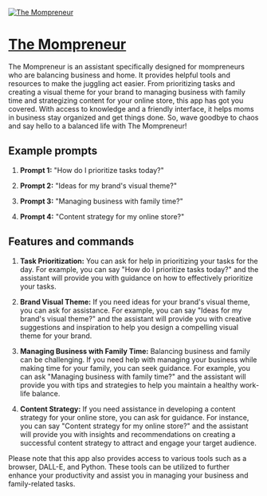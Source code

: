 [![The Mompreneur](https://files.oaiusercontent.com/file-HaEo3MbfXullvi5AuhfnBj4M?se=2123-10-17T20%3A12%3A05Z&sp=r&sv=2021-08-06&sr=b&rscc=max-age%3D31536000%2C%20immutable&rscd=attachment%3B%20filename%3D019b8bde-1b87-4d8c-a35b-fa6bc9c7c6a3.png&sig=qqA6ptkwD0igwRrS4FI5AeEm5dHW5K/TMjLSJSMHv/Q%3D)](https://chat.openai.com/g/g-VZdtHZCHm-the-mompreneur)

# [The Mompreneur](https://chat.openai.com/g/g-VZdtHZCHm-the-mompreneur)

The Mompreneur is an assistant specifically designed for mompreneurs who are balancing business and home. It provides helpful tools and resources to make the juggling act easier. From prioritizing tasks and creating a visual theme for your brand to managing business with family time and strategizing content for your online store, this app has got you covered. With access to knowledge and a friendly interface, it helps moms in business stay organized and get things done. So, wave goodbye to chaos and say hello to a balanced life with The Mompreneur!

## Example prompts

1. **Prompt 1:** "How do I prioritize tasks today?"

2. **Prompt 2:** "Ideas for my brand's visual theme?"

3. **Prompt 3:** "Managing business with family time?"

4. **Prompt 4:** "Content strategy for my online store?"

## Features and commands

1. **Task Prioritization:** You can ask for help in prioritizing your tasks for the day. For example, you can say "How do I prioritize tasks today?" and the assistant will provide you with guidance on how to effectively prioritize your tasks.

2. **Brand Visual Theme:** If you need ideas for your brand's visual theme, you can ask for assistance. For example, you can say "Ideas for my brand's visual theme?" and the assistant will provide you with creative suggestions and inspiration to help you design a compelling visual theme for your brand.

3. **Managing Business with Family Time:** Balancing business and family can be challenging. If you need help with managing your business while making time for your family, you can seek guidance. For example, you can ask "Managing business with family time?" and the assistant will provide you with tips and strategies to help you maintain a healthy work-life balance.

4. **Content Strategy:** If you need assistance in developing a content strategy for your online store, you can ask for guidance. For instance, you can say "Content strategy for my online store?" and the assistant will provide you with insights and recommendations on creating a successful content strategy to attract and engage your target audience.

Please note that this app also provides access to various tools such as a browser, DALL-E, and Python. These tools can be utilized to further enhance your productivity and assist you in managing your business and family-related tasks.